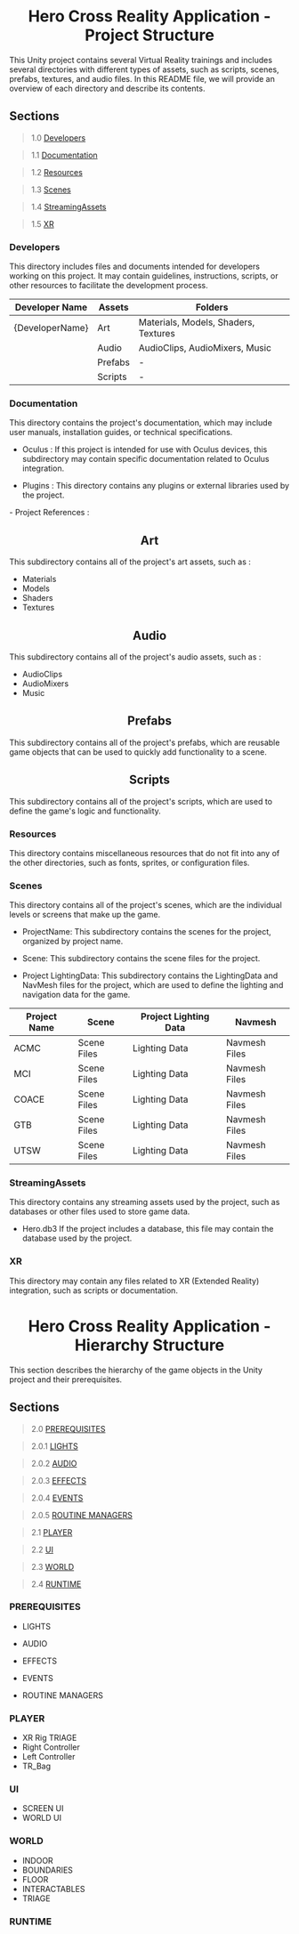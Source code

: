 <h1 align="center"> Hero Cross Reality Application - Project Structure </h1>

This Unity project contains several Virtual Reality trainings and includes several directories with different types of assets, such as scripts, scenes, prefabs, textures, and audio files. In this README file, we will provide an overview of each directory and describe its contents.

## Sections

> 1.0 [Developers](#structure-Developers)

> 1.1 [Documentation](#structure-Documentation)

> 1.2 [Resources](#structure-Resources)

> 1.3 [Scenes](#structure-Scenes)

> 1.4 [StreamingAssets](#structure-StreamingAssets)

> 1.5 [XR](#structure-XR)


<a name="1.0"></a>
<a name="structure-Developers"></a>
### Developers

This directory includes files and documents intended for developers working on this project. It may contain guidelines, instructions, scripts, or other resources to facilitate the development process.

| Developer Name | Assets | Folders |
| -------------  | ------------- | ------------- |
| {DeveloperName} | Art | Materials, Models, Shaders, Textures |
|  | Audio | AudioClips, AudioMixers, Music |
|  | Prefabs | - |
|  | Scripts | - |

<a name="1.1"></a>
<a name="structure-Documentation"></a>
### Documentation

This directory contains the project's documentation, which may include user manuals, installation guides, or technical specifications.

<a name="1.2"></a>
<a name="structure-Oculus"></a>

- Oculus : If this project is intended for use with Oculus devices, this subdirectory may contain specific documentation related to Oculus integration.

<a name="1.3"></a>
<a name="structure-Plugins"></a>

- Plugins : This directory contains any plugins or external libraries used by the project.

<a name="1.4"></a>
<a name="structure-ProjectReferences"></a>

<p>
- Project References : 

<h2 align="center">Art</h2>

This subdirectory contains all of the project's art assets, such as :

- Materials
- Models
- Shaders
- Textures

<h2 align="center">Audio</h2>

This subdirectory contains all of the project's audio assets, such as :

- AudioClips
- AudioMixers
- Music

<h2 align="center">Prefabs</h2>
This subdirectory contains all of the project's prefabs, which are reusable game objects that can be used to quickly add functionality to a scene.

<h2 align="center">Scripts</h2>
This subdirectory contains all of the project's scripts, which are used to define the game's logic and functionality.

</p>

<a name="1.2"></a>
<a name="structure-Resources"></a>
### Resources

This directory contains miscellaneous resources that do not fit into any of the other directories, such as fonts, sprites, or configuration files.

<a name="1.3"></a>
<a name="structure-Scenes"></a>
### Scenes

This directory contains all of the project's scenes, which are the individual levels or screens that make up the game.

- ProjectName:
This subdirectory contains the scenes for the project, organized by project name.

- Scene:
This subdirectory contains the scene files for the project.

- Project LightingData:
This subdirectory contains the LightingData and NavMesh files for the project, which are used to define the lighting and navigation data for the game.

| Project Name | Scene | Project Lighting Data | Navmesh |
| -------------  | ------------- | ------------- | ------ |
|ACMC | Scene Files | Lighting Data | Navmesh Files|
|MCI | Scene Files | Lighting Data | Navmesh Files |
|COACE | Scene Files | Lighting Data | Navmesh Files |
|GTB | Scene Files | Lighting Data | Navmesh Files |
|UTSW | Scene Files | Lighting Data | Navmesh Files |

<a name="1.4"></a>
<a name="structure-StreamingAssets"></a>
### StreamingAssets

This directory contains any streaming assets used by the project, such as databases or other files used to store game data.

- Hero.db3
If the project includes a database, this file may contain the database used by the project.

<a name="1.5"></a>
<a name="structure-XR"></a>
### XR
This directory may contain any files related to XR (Extended Reality) integration, such as scripts or documentation.

<h1 align="center"> Hero Cross Reality Application - Hierarchy Structure </h1>

This section describes the hierarchy of the game objects in the Unity project and their prerequisites.

## Sections

> 2.0 [PREREQUISITES](#structure-PREREQUISITES)

> 2.0.1 [LIGHTS](#structure-LIGHTS)

> 2.0.2 [AUDIO](#structure-AUDIO)

> 2.0.3 [EFFECTS](#structure-EFFECTS)

> 2.0.4 [EVENTS](#structure-EVENTS)

> 2.0.5 [ROUTINE MANAGERS](#structure-ROUTINEMANAGERS)

> 2.1 [PLAYER](#structure-PLAYER)

> 2.2 [UI](#structure-UI)

> 2.3 [WORLD](#structure-WORLD)

> 2.4 [RUNTIME](#structure-RUNTIME)

<a name="2.0"></a>
<a name="structure-PREREQUISITES"></a>
### PREREQUISITES

<a name="2.0.1"></a>
<a name="structure-LIGHTS"></a>
- LIGHTS

<a name="2.0.2"></a>
<a name="structure-AUDIO"></a>
- AUDIO

<a name="2.0.3"></a>
<a name="structure-EFFECTS"></a>
- EFFECTS

<a name="2.0.4"></a>
<a name="structure-EVENTS"></a>
- EVENTS

<a name="2.0.5"></a>
<a name="structure-ROUTINEMANAGERS"></a>
- ROUTINE MANAGERS

<a name="2.1"></a>
<a name="structure-PLAYER"></a>
### PLAYER

- XR Rig TRIAGE
- Right Controller
- Left Controller
- TR_Bag

<a name="2.2"></a>
<a name="structure-UI"></a>
### UI

- SCREEN UI
- WORLD UI

<a name="2.3"></a>
<a name="structure-WORLD"></a>
### WORLD

- INDOOR
- BOUNDARIES
- FLOOR
- INTERACTABLES
- TRIAGE

<a name="2.4"></a>
<a name="structure-RUNTIME"></a>
### RUNTIME
